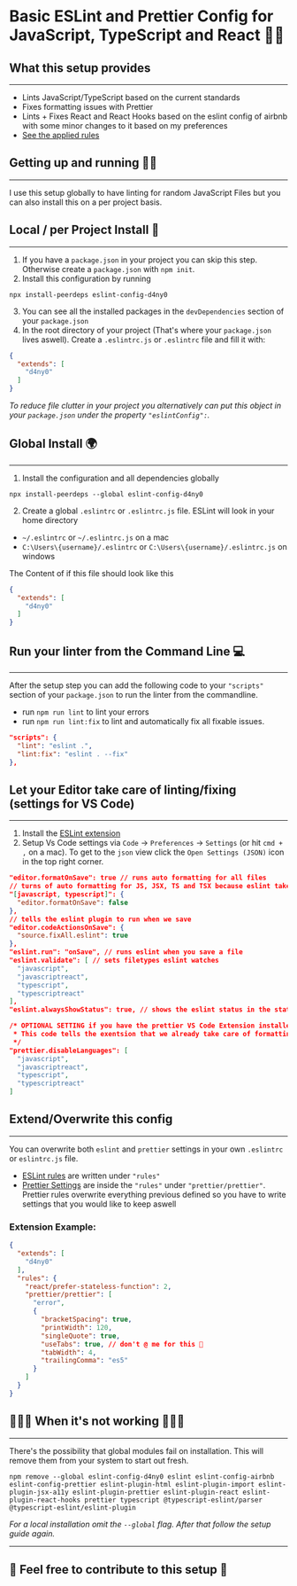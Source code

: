 # Basic ESLint and Prettier Config for JavaScript, TypeScript and React 👨‍💻

## What this setup provides
---
* Lints JavaScript/TypeScript based on the current standards
* Fixes formatting issues with Prettier
* Lints + Fixes React and React Hooks based on the eslint config of airbnb with some minor changes to it based on my preferences
* [See the applied rules](https://github.com/d4ny0/eslint-config-d4ny0/eslintrc.js)

## Getting up and running 🏃‍♂️
---
I use this setup globally to have linting for random JavaScript Files but you can also install this on a per project basis.

## Local / per Project Install 📂
---
1. If you have a `package.json` in your project you can skip this step. Otherwise create a `package.json` with `npm init`.
2. Install this configuration by running
```
npx install-peerdeps eslint-config-d4ny0
```
3. You can see all the installed packages in the `devDependencies` section of your `package.json`
4. In the root directory of your project (That's where your `package.json` lives aswell). Create a `.eslintrc.js` or `.eslintrc` file and fill it with:

```json
{
  "extends": [
    "d4ny0"
  ]
}
```
*To reduce file clutter in your project you alternatively can put this object in your `package.json` under the property `"eslintConfig":`.*

## Global Install 🌍
---
1. Install the configuration and all dependencies globally
```
npx install-peerdeps --global eslint-config-d4ny0
```
2. Create a global `.eslintrc` or `.eslintrc.js` file. ESLint will look in your home directory
* `~/.eslintrc` or `~/.eslintrc.js` on a mac
* `C:\Users\{username}/.eslintrc` or `C:\Users\{username}/.eslintrc.js` on windows

The Content of if this file should look like this

```json
{
  "extends": [
    "d4ny0"
  ]
}
```

## Run your linter from the Command Line 💻
---
After the setup step you can add the following code to your `"scripts"` section of your `package.json` to run the linter from the commandline.
* run `npm run lint` to lint your errors
* run `npm run lint:fix` to lint and automatically fix all fixable issues.

```json
"scripts": {
  "lint": "eslint .",
  "lint:fix": "eslint . --fix"
},
```

## Let your Editor take care of linting/fixing (settings for VS Code)
---
1. Install the [ESLint extension](https://marketplace.visualstudio.com/items?itemName=dbaeumer.vscode-eslint)
2. Setup Vs Code settings via `Code` → `Preferences` → `Settings` (or hit `cmd + ,` on a mac). To get to the `json` view click the `Open Settings (JSON)` icon in the top right corner.

```json
"editor.formatOnSave": true // runs auto formatting for all files
// turns of auto formatting for JS, JSX, TS and TSX because eslint takes care of this
"[javascript, typescript]": {
  "editor.formatOnSave": false
},
// tells the eslint plugin to run when we save
"editor.codeActionsOnSave": {
  "source.fixAll.eslint": true
},
"eslint.run": "onSave", // runs eslint when you save a file
"eslint.validate": [ // sets filetypes eslint watches
  "javascript",
  "javascriptreact",
  "typescript",
  "typescriptreact"
],
"eslint.alwaysShowStatus": true, // shows the eslint status in the status bar

/* OPTIONAL SETTING if you have the prettier VS Code Extension installed
 * This code tells the exentsion that we already take care of formatting these filetypes
 */
"prettier.disableLanguages": [
  "javascript",
  "javascriptreact",
  "typescript",
  "typescriptreact"
]
```
## Extend/Overwrite this config
---
You can overwrite both `eslint` and `prettier` settings in your own `.eslintrc` or `eslintrc.js` file.
* [ESLint rules](https://eslint.org/docs/rules/) are written under `"rules"`
* [Prettier Settings]() are inside the `"rules"` under `"prettier/prettier"`. Prettier rules overwrite everything previous defined so you have to write settings that you would like to keep aswell

### Extension Example:
```json
{
  "extends": [
    "d4ny0"
  ],
  "rules": {
    "react/prefer-stateless-function": 2,
    "prettier/prettier": [
      "error",
      {
        "bracketSpacing": true,
        "printWidth": 120,
        "singleQuote": true,
        "useTabs": true, // don't @ me for this 👾
        "tabWidth": 4,
        "trailingComma": "es5"
      }
    ]
  }
}
```


## 💩💩💩 When it's not working 💩💩💩
---
There's the possibility that global modules fail on installation. This will remove them from your system to start out fresh.

```
npm remove --global eslint-config-d4ny0 eslint eslint-config-airbnb eslint-config-prettier eslint-plugin-html eslint-plugin-import eslint-plugin-jsx-a11y eslint-plugin-prettier eslint-plugin-react eslint-plugin-react-hooks prettier typescript @typescript-eslint/parser @typescript-eslint/eslint-plugin
```
*For a local installation omit the `--global` flag. After that follow the setup guide again.*

---
## **🙌 Feel free to contribute to this setup 🙌**
